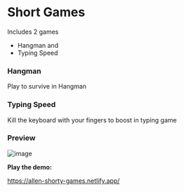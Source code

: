 # Short Games
Includes 2 games 
- Hangman and 
- Typing Speed

### Hangman 
Play to survive in Hangman

### Typing Speed
Kill the keyboard with your fingers to boost in typing game

### Preview

![image](https://user-images.githubusercontent.com/6601996/182528059-85fbf74e-c302-4cbd-8838-a459b9757d3d.png)

**Play the demo:**

https://allen-shorty-games.netlify.app/

